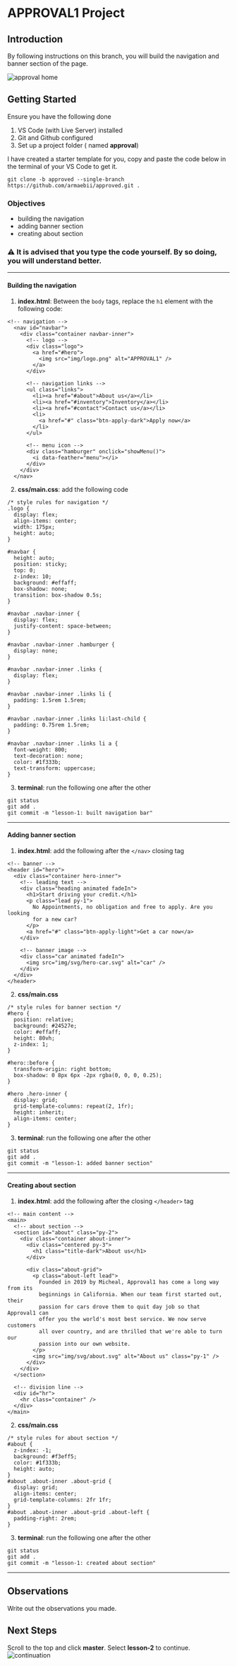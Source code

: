 # APPROVAL1 Project

## Introduction
By following instructions on this branch, you will build the navigation and banner section of the page.

![approval home](/img/home.png "approval home")

## Getting Started
Ensure you have the following done
1. VS Code (with Live Server) installed
2. Git and Github configured
3. Set up a project folder ( named **approval**)

I have created a starter template for you, copy and paste the code below in the terminal of your VS Code to get it.
```
git clone -b approved --single-branch https://github.com/armaebii/approved.git .
```


### Objectives
- building the navigation
- adding banner section
- creating about section


### ⚠️ It is advised that you type the code yourself. By so doing, you will understand better.
---

#### **Building the navigation**
1. **index.html**: Between the `body` tags, replace the `h1` element with the following code:
```
<!-- navigation -->
  <nav id="navbar">
    <div class="container navbar-inner">
      <!-- logo -->
      <div class="logo">
        <a href="#hero">
          <img src="img/logo.png" alt="APPROVAL1" />
        </a>
      </div>

      <!-- navigation links -->
      <ul class="links">
        <li><a href="#about">About us</a></li>
        <li><a href="#inventory">Inventory</a></li>
        <li><a href="#contact">Contact us</a></li>
        <li>
          <a href="#" class="btn-apply-dark">Apply now</a>
        </li>
      </ul>

      <!-- menu icon -->
      <div class="hamburger" onclick="showMenu()">
        <i data-feather="menu"></i>
      </div>
    </div>
  </nav>
```

2. **css/main.css**: add the following code
```
/* style rules for navigation */
.logo {
  display: flex;
  align-items: center;
  width: 175px;
  height: auto;
}

#navbar {
  height: auto;
  position: sticky;
  top: 0;
  z-index: 10;
  background: #effaff;
  box-shadow: none;
  transition: box-shadow 0.5s;
}

#navbar .navbar-inner {
  display: flex;
  justify-content: space-between;
}

#navbar .navbar-inner .hamburger {
  display: none;
}

#navbar .navbar-inner .links {
  display: flex;
}

#navbar .navbar-inner .links li {
  padding: 1.5rem 1.5rem;
}

#navbar .navbar-inner .links li:last-child {
  padding: 0.75rem 1.5rem;
}

#navbar .navbar-inner .links li a {
  font-weight: 800;
  text-decoration: none;
  color: #1f333b;
  text-transform: uppercase;
}
```

3. **terminal**: run the following one after the other
```
git status
git add .
git commit -m "lesson-1: built navigation bar"
```
---

#### **Adding banner section**
1. **index.html**: add the following after the `</nav>` closing tag
```
<!-- banner -->
<header id="hero">
  <div class="container hero-inner">
    <!-- leading text -->
    <div class="heading animated fadeIn">
      <h1>Start driving your credit.</h1>
      <p class="lead py-1">
        No Appointments, no obligation and free to apply. Are you looking
        for a new car?
      </p>
      <a href="#" class="btn-apply-light">Get a car now</a>
    </div>

    <!-- banner image -->
    <div class="car animated fadeIn">
      <img src="img/svg/hero-car.svg" alt="car" />
    </div>
  </div>
</header>
```

2. **css/main.css**
```
/* style rules for banner section */
#hero {
  position: relative;
  background: #24527e;
  color: #effaff;
  height: 80vh;
  z-index: 1;
}

#hero::before {
  transform-origin: right bottom;
  box-shadow: 0 8px 6px -2px rgba(0, 0, 0, 0.25);
}

#hero .hero-inner {
  display: grid;
  grid-template-columns: repeat(2, 1fr);
  height: inherit;
  align-items: center;
}
```

3. **terminal**: run the following one after the other
```
git status
git add .
git commit -m "lesson-1: added banner section"
```
---

#### **Creating about section**
1. **index.html**: add the following after the closing `</header>` tag
```
<!-- main content -->
<main>
  <!-- about section -->
  <section id="about" class="py-2">
    <div class="container about-inner">
      <div class="centered py-3">
        <h1 class="title-dark">About us</h1>
      </div>

      <div class="about-grid">
        <p class="about-left lead">
          Founded in 2019 by Micheal, Approval1 has come a long way from its
          beginnings in California. When our team first started out, their
          passion for cars drove them to quit day job so that Approval1 can
          offer you the world's most best service. We now serve customers
          all over country, and are thrilled that we're able to turn our
          passion into our own website.
        </p>
        <img src="img/svg/about.svg" alt="About us" class="py-1" />
      </div>
    </div>
  </section>

  <!-- division line -->
  <div id="hr">
    <hr class="container" />
  </div>
</main>
```

2. **css/main.css**
```
/* style rules for about section */
#about {
  z-index: -1;
  background: #f3eff5;
  color: #1f333b;
  height: auto;
}
#about .about-inner .about-grid {
  display: grid;
  align-items: center;
  grid-template-columns: 2fr 1fr;
}
#about .about-inner .about-grid .about-left {
  padding-right: 2rem;
}
```

3. **terminal**: run the following one after the other
```
git status
git add .
git commit -m "lesson-1: created about section"
```
---

## Observations
Write out the observations you made.


## Next Steps
Scroll to the top and click **master**. Select **lesson-2** to continue. <br /> ![continuation](img/master.png)